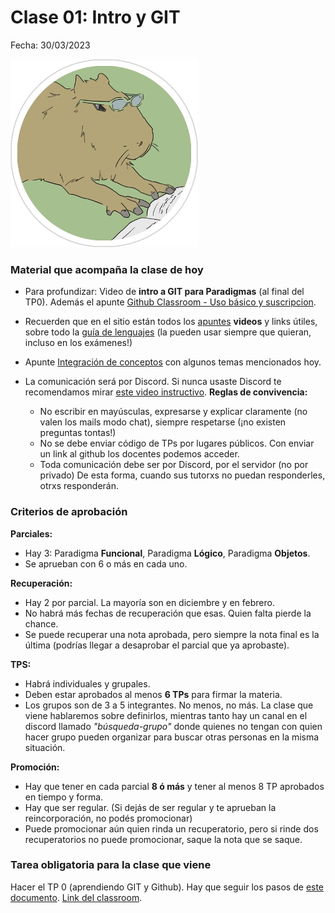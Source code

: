 # Clase 01: Intro y GIT

Fecha: 30/03/2023

![Carpileyendo](../2021/assets/Clase%2001%20-%20Carpi%20leyendo.png)

### Material que acompaña la clase de hoy


* Para profundizar: Video de **intro a GIT para Paradigmas** (al final del TP0). Además el apunte [Github Classroom - Uso básico y suscripcion](https://docs.google.com/document/d/166ksg4rSAIrYWStR5yHrUQjFp1OY3DvSoLMcA8CYc34/edit#heading=h.tte3r1lnfpv4).
* Recuerden que en el sitio están todos los [apuntes](https://www.pdep.com.ar/material/apuntes) **videos** y links útiles, sobre todo la [guía de lenguajes](https://docs.google.com/document/d/e/2PACX-1vTlLkakSbp6ubcIq00PU4-Z96tg8CUSc8bO793_uftmiGjfkSn7Ug-F_y0-ieIWG6aWfuoHLJrRL8Fd/pub) (la pueden usar siempre que quieran, incluso en los exámenes!)
* Apunte [Integración de conceptos](https://docs.google.com/document/d/1QP1ftd6jvAlVZOAsVPJ_1I0O7WW9MaIrn6zfW-iJdrY/edit) con algunos temas mencionados hoy.

* La comunicación será por Discord. Si nunca usaste Discord te recomendamos mirar [este video instructivo](https://youtu.be/A7eZOivOid4). **Reglas de convivencia:**
    * No escribir en mayúsculas, expresarse y explicar claramente (no valen los mails modo chat), siempre respetarse (¡no existen preguntas tontas!)
    * No se debe enviar código de TPs por lugares públicos. Con enviar un link al github los docentes podemos acceder.
    * Toda comunicación debe ser por Discord, por el servidor (no por privado) De esta forma, cuando sus tutorxs no puedan responderles, otrxs responderán.

### Criterios de aprobación

**Parciales:**
* Hay 3: Paradigma **Funcional**, Paradigma **Lógico**, Paradigma **Objetos**.
* Se aprueban con 6 o más en cada uno.

**Recuperación:**
* Hay 2 por parcial. La mayoría son en diciembre y en febrero.
* No habrá más fechas de recuperación que esas. Quien falta pierde la chance.
* Se puede recuperar una nota aprobada, pero siempre la nota final es la última (podrías llegar a desaprobar el parcial que ya aprobaste).

**TPS:**
* Habrá individuales y grupales.
* Deben estar aprobados al menos **6 TPs** para firmar la materia.
* Los grupos son de 3 a 5 integrantes. No menos, no más. La clase que viene hablaremos sobre definirlos, mientras tanto hay un canal en el discord llamado _"búsqueda-grupo"_ donde quienes no tengan con quien hacer grupo pueden organizar para buscar otras personas en la misma situación.

**Promoción:**

* Hay que tener en cada parcial **8 ó más** y tener al menos 8 TP aprobados en tiempo y forma.
* Hay que ser regular.  (Si dejás de ser regular y te aprueban la reincorporación, no podés promocionar)
* Puede promocionar aún quien rinda un recuperatorio, pero si rinde dos recuperatorios no puede promocionar, saque la nota que se saque.

### Tarea obligatoria para la clase que viene

Hacer el TP 0 (aprendiendo GIT y Github). Hay que seguir los pasos de [este documento](https://docs.google.com/document/d/1tgMRn7HWwyBGvf--SKM-oVhIn8621b5IXC1z2JudZ0g/edit?usp=sharing). [Link del classroom](https://classroom.github.com/a/zhQpjJvR).
